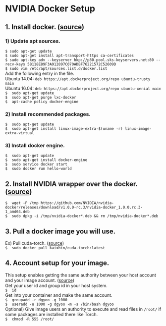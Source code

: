 # NVIDIA Docker Setup
## 1. Install docker. ([source](https://docs.docker.com/engine/installation/linux/ubuntulinux/))
### 1) Update apt sources.
`$ sudo apt-get update`<br />
`$ sudo apt-get install apt-transport-https ca-certificates`<br />
`$ sudo apt-key adv --keyserver hkp://p80.pool.sks-keyservers.net:80 --recv-keys 58118E89F3A912897C070ADBF76221572C52609D`<br />
`$ sudo vim /etc/apt/sources.list.d/docker.list`<br />
Add the following entry in the file.<br />
Ubuntu 14.04: `deb https://apt.dockerproject.org/repo ubuntu-trusty main`<br />
Ubuntu 16.04: `deb https://apt.dockerproject.org/repo ubuntu-xenial main`<br />
`$	sudo apt-get update`<br />
`$	sudo apt-get purge lxc-docker`<br />
`$	apt-cache policy docker-engine`<br />
### 2) Install recommended packages.<br />
`$	sudo apt-get update`<br />
`$	sudo apt-get install linux-image-extra-$(uname -r) linux-image-extra-virtual`<br />
### 3) Install docker engine.<br />
`$	sudo apt-get update`<br />
`$	sudo apt-get install docker-engine`<br />
`$	sudo service docker start`<br />
`$	sudo docker run hello-world`<br />
## 2. Install NVIDIA wrapper over the docker. ([source](https://github.com/NVIDIA/nvidia-docker))
`$	wget -P /tmp https://github.com/NVIDIA/nvidia-docker/releases/download/v1.0.0-rc.3/nvidia-docker_1.0.0.rc.3-1_amd64.deb`<br />
`$	sudo dpkg -i /tmp/nvidia-docker*.deb && rm /tmp/nvidia-docker*.deb`<br />
## 3. Pull a docker image you will use.
Ex) Pull cuda-torch. ([source](https://hub.docker.com/r/kaixhin/cuda-torch/))<br />
`$	sudo docker pull kaixhin/cuda-torch:latest`<br />
## 4. Account setup for your image. 
This setup enables getting the same authority between your host account and your image account. ([source](http://www.projectatomic.io/docs/docker-image-author-guidance/))<br />
Get your user id and group id in your host system.<br />
`$	id`<br />
Get into your container and make the same account.<br />
`$	groupadd -r dgyoo -g 1000`<br />
`$	useradd -u 1000 -g dgyoo -m -s /bin/bash dgyoo`<br />
Optional) Give image users an authority to execute and read files in `/root/` if some packages are installed there like Torch.<br />
`$	chmod -R 555 /root/`<br />

